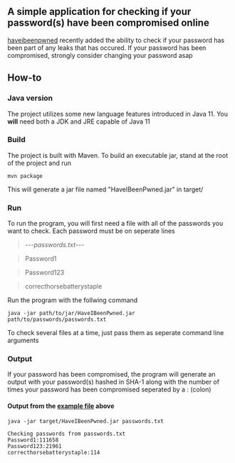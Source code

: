 ## A simple application for checking if your password(s) have been compromised online

[haveibeenpwned](https://haveibeenpwned.com) recently added the ability to check if your password has been part of any leaks that has occured. If your password has been compromised, strongly consider changing your password asap

## How-to
### Java version
The project utilizes some new language features introduced in Java 11. You **will** need both a JDK and JRE capable of Java 11

### Build
The project is built with Maven. To build an executable jar, stand at the root of the project and run

```
mvn package
```

This will generate a jar file named "HaveIBeenPwned.jar" in target/

### Run
To run the program, you will first need a file with all of the passwords you want to check. Each password must be on seperate lines
> ---*passwords.txt*---

> Password1

> Password123

> correcthorsebatterystaple

Run the program with the follwing command

```
java -jar path/to/jar/HaveIBeenPwned.jar path/to/passwords/passwords.txt
```
To check several files at a time, just pass them as seperate command line arguments


### Output
If your password has been compromised, the program will generate an output with your password(s) hashed in SHA-1 along with the number of times your password has been compromised seperated by a : (colon)
#### Output from the [example file](#run) above
```
java -jar target/HaveIBeenPwned.jar passwords.txt 

Checking passwords from passwords.txt
Password1:111658
Password123:21961
correcthorsebatterystaple:114

```
